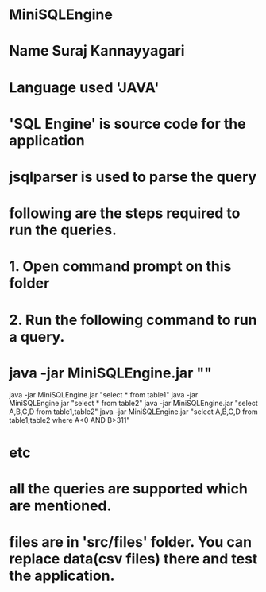 # MiniSQLEngine
# Name Suraj Kannayyagari
# Language used 'JAVA'
# 'SQL Engine' is source code for the application

# jsqlparser is used to parse the query
# following are the steps required to run the queries.

# 1. Open command prompt on this folder
# 2. Run the following command to run a query.

# java -jar MiniSQLEngine.jar "<query>"

java -jar MiniSQLEngine.jar "select * from table1"
java -jar MiniSQLEngine.jar "select * from table2"
java -jar MiniSQLEngine.jar "select A,B,C,D from table1,table2"
java -jar MiniSQLEngine.jar "select A,B,C,D from table1,table2 where A<0 AND B>311"

# etc




# all the queries are supported which are mentioned.
# files are in 'src/files' folder. You can replace data(csv files) there and test the application.
